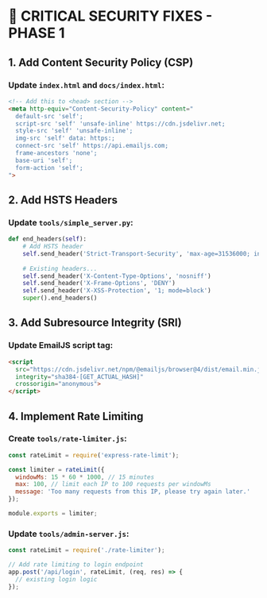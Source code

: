 # 🚨 CRITICAL SECURITY FIXES - PHASE 1

## 1. Add Content Security Policy (CSP)

### Update `index.html` and `docs/index.html`:
```html
<!-- Add this to <head> section -->
<meta http-equiv="Content-Security-Policy" content="
  default-src 'self';
  script-src 'self' 'unsafe-inline' https://cdn.jsdelivr.net;
  style-src 'self' 'unsafe-inline';
  img-src 'self' data: https:;
  connect-src 'self' https://api.emailjs.com;
  frame-ancestors 'none';
  base-uri 'self';
  form-action 'self';
">
```

## 2. Add HSTS Headers

### Update `tools/simple_server.py`:
```python
def end_headers(self):
    # Add HSTS header
    self.send_header('Strict-Transport-Security', 'max-age=31536000; includeSubDomains; preload')
    
    # Existing headers...
    self.send_header('X-Content-Type-Options', 'nosniff')
    self.send_header('X-Frame-Options', 'DENY')
    self.send_header('X-XSS-Protection', '1; mode=block')
    super().end_headers()
```

## 3. Add Subresource Integrity (SRI)

### Update EmailJS script tag:
```html
<script 
  src="https://cdn.jsdelivr.net/npm/@emailjs/browser@4/dist/email.min.js"
  integrity="sha384-[GET_ACTUAL_HASH]"
  crossorigin="anonymous">
</script>
```

## 4. Implement Rate Limiting

### Create `tools/rate-limiter.js`:
```javascript
const rateLimit = require('express-rate-limit');

const limiter = rateLimit({
  windowMs: 15 * 60 * 1000, // 15 minutes
  max: 100, // limit each IP to 100 requests per windowMs
  message: 'Too many requests from this IP, please try again later.'
});

module.exports = limiter;
```

### Update `tools/admin-server.js`:
```javascript
const rateLimit = require('./rate-limiter');

// Add rate limiting to login endpoint
app.post('/api/login', rateLimit, (req, res) => {
  // existing login logic
});
```
